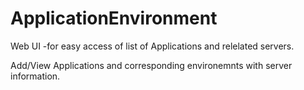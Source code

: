 # ApplicationEnvironment
Web UI -for easy access of list of Applications and relelated servers.

Add/View Applications and corresponding environemnts with server information.


